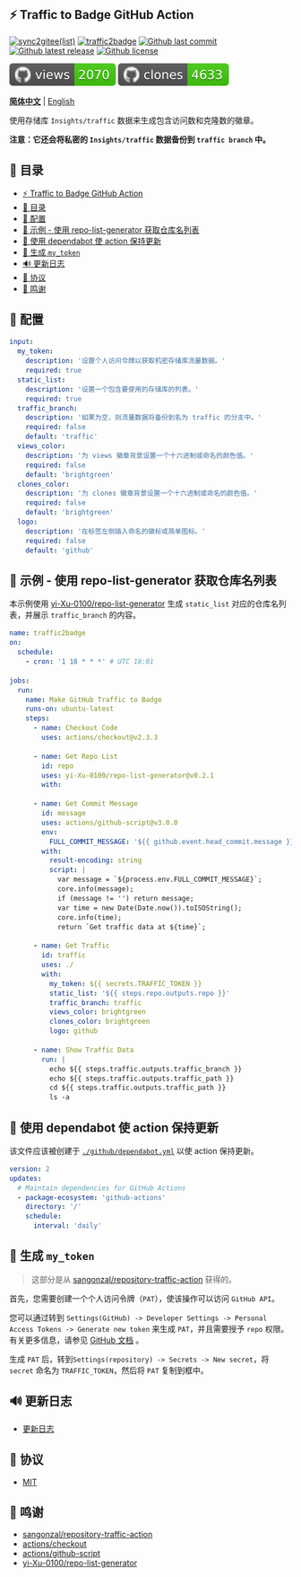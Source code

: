 ## ⚡️ Traffic to Badge GitHub Action

[![sync2gitee(list)](<https://github.com/yi-Xu-0100/hub-mirror/workflows/sync2gitee(list)/badge.svg>)](https://github.com/yi-Xu-0100/hub-mirror)
[![traffic2badge](https://github.com/yi-Xu-0100/traffic-to-badge/workflows/traffic2badge/badge.svg)](https://github.com/yi-Xu-0100/traffic-to-badge/actions?query=workflow%3Atraffic2badge)
[![Github last commit](https://img.shields.io/github/last-commit/yi-Xu-0100/traffic-to-badge)](https://github.com/yi-Xu-0100/traffic-to-badge)
[![Github latest release](https://img.shields.io/github/v/release/yi-Xu-0100/traffic-to-badge)](https://github.com/yi-Xu-0100/traffic-to-badge/releases)
[![Github license](https://img.shields.io/github/license/yi-Xu-0100/traffic-to-badge)](./LICENSE)

[![GitHub views](https://raw.githubusercontent.com/yi-Xu-0100/traffic2badge/traffic/traffic-traffic-to-badge/views.svg)](https://github.com/yi-Xu-0100/traffic2badge#README_CN)
[![GitHub clones](https://raw.githubusercontent.com/yi-Xu-0100/traffic2badge/traffic/traffic-traffic-to-badge/clones.svg)](https://github.com/yi-Xu-0100/traffic2badge#README_CN)

[**简体中文**](./README_CN.md) | [English](.README.md)

使用存储库 `Insights/traffic` 数据来生成包含访问数和克隆数的徽章。

**注意：它还会将私密的 `Insights/traffic` 数据备份到 `traffic branch` 中。**

## 🎨 目录

- [⚡️ Traffic to Badge GitHub Action](#️-traffic-to-badge-github-action)
- [🎨 目录](#-目录)
- [🚀 配置](#-配置)
- [📝 示例 - 使用 repo-list-generator 获取仓库名列表](#-示例---使用-repo-list-generator-获取仓库名列表)
- [📝 使用 dependabot 使 action 保持更新](#-使用-dependabot-使-action-保持更新)
- [🙈 生成 `my_token`](#-生成-my_token)
- [🔊 更新日志](#-更新日志)
- [📄 协议](#-协议)
- [🎉 鸣谢](#-鸣谢)

## 🚀 配置

```yaml
input:
  my_token:
    description: '设置个人访问令牌以获取机密存储库流量数据。'
    required: true
  static_list:
    description: '设置一个包含要使用的存储库的列表。'
    required: true
  traffic_branch:
    description: '如果为空，则流量数据将备份到名为 traffic 的分支中。'
    required: false
    default: 'traffic'
  views_color:
    description: '为 views 徽章背景设置一个十六进制或命名的颜色值。'
    required: false
    default: 'brightgreen'
  clones_color:
    description: '为 clones 徽章背景设置一个十六进制或命名的颜色值。'
    required: false
    default: 'brightgreen'
  logo:
    description: '在标签左侧插入命名的徽标或简单图标。'
    required: false
    default: 'github'
```

## 📝 示例 - 使用 repo-list-generator 获取仓库名列表

本示例使用 [yi-Xu-0100/repo-list-generator](https://github.com/yi-Xu-0100/repo-list-generator) 生成 `static_list` 对应的仓库名列表，并展示 `traffic_branch` 的内容。

```yaml
name: traffic2badge
on:
  schedule:
    - cron: '1 18 * * *' # UTC 18:01

jobs:
  run:
    name: Make GitHub Traffic to Badge
    runs-on: ubuntu-latest
    steps:
      - name: Checkout Code
        uses: actions/checkout@v2.3.3

      - name: Get Repo List
        id: repo
        uses: yi-Xu-0100/repo-list-generator@v0.2.1
        with:

      - name: Get Commit Message
        id: message
        uses: actions/github-script@v3.0.0
        env:
          FULL_COMMIT_MESSAGE: '${{ github.event.head_commit.message }}'
        with:
          result-encoding: string
          script: |
            var message = `${process.env.FULL_COMMIT_MESSAGE}`;
            core.info(message);
            if (message != '') return message;
            var time = new Date(Date.now()).toISOString();
            core.info(time);
            return `Get traffic data at ${time}`;

      - name: Get Traffic
        id: traffic
        uses: ./
        with:
          my_token: ${{ secrets.TRAFFIC_TOKEN }}
          static_list: '${{ steps.repo.outputs.repo }}'
          traffic_branch: traffic
          views_color: brightgreen
          clones_color: brightgreen
          logo: github

      - name: Show Traffic Data
        run: |
          echo ${{ steps.traffic.outputs.traffic_branch }}
          echo ${{ steps.traffic.outputs.traffic_path }}
          cd ${{ steps.traffic.outputs.traffic_path }}
          ls -a
```

## 📝 使用 dependabot 使 action 保持更新

该文件应该被创建于 [`./github/dependabot.yml`](./.github/dependabot.yml) 以使 action 保持更新。

```yaml
version: 2
updates:
  # Maintain dependencies for GitHub Actions
  - package-ecosystem: 'github-actions'
    directory: '/'
    schedule:
      interval: 'daily'
```

## 🙈 生成 `my_token`

> 这部分是从 [sangonzal/repository-traffic-action](https://github.com/sangonzal/repository-traffic-action) 获得的。

首先，您需要创建一个个人访问令牌（`PAT`），使该操作可以访问 `GitHub API`。

您可以通过转到 `Settings(GitHub) -> Developer Settings -> Personal Access Tokens -> Generate new token` 来生成 `PAT`，并且需要授予 `repo` 权限。 有关更多信息，请参见 [GitHub 文档](https://docs.github.com/en/github/authenticating-to-github/creating-a-personal-access-token) 。

生成 `PAT` 后，转到`Settings(repository) -> Secrets -> New secret`，将 `secret` 命名为 `TRAFFIC_TOKEN`，然后将 `PAT` 复制到框中。

## 🔊 更新日志

- [更新日志](./CHANGELOG_CN.md)

## 📄 协议

- [MIT](./LICENSE)

## 🎉 鸣谢

- [sangonzal/repository-traffic-action](https://github.com/sangonzal/repository-traffic-action)
- [actions/checkout](https://github.com/actions/checkout)
- [actions/github-script](https://github.com/actions/github-script)
- [yi-Xu-0100/repo-list-generator](https://github.com/yi-Xu-0100/repo-list-generator)
